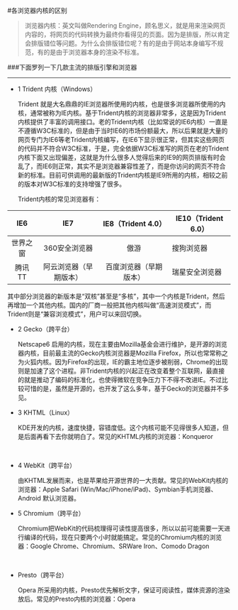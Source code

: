 #各浏览器内核的区别

>浏览器内核：英文叫做Rendering Engine，顾名思义，就是用来渲染网页内容的，将网页的代码转换为最终你看得见的页面。因为是排版，所以肯定会排版错位等问题。为什么会排版错位呢？有的是由于网站本身编写不规范，有的是由于浏览器本身的渲染不标准。



###下面罗列一下几款主流的排版引擎和浏览器

***

* 1 Trident 内核（Windows）

  Trident 就是大名鼎鼎的IE浏览器所使用的内核，也是很多浏览器所使用的内核，通常被称为IE内核。基于Trident内核的浏览器非常多，这是因为Trident内核提供了丰富的调用接口。老的Trident内核（比如常说的IE6内核）一直是不遵循W3C标准的，但是由于当时IE6的市场份额最大，所以后果就是大量的网页专门为IE6等老Trident内核编写，在IE6下显示很正常，但其实这些网页的代码并不符合W3C标准，于是，完全依据W3C标准写的网页在老的Trident内核下面又出现偏差，这就是为什么很多人觉得后来的IE9的网页排版有时会乱了，而IE6则正常，其实不是浏览器兼容性差了，而是你访问的网页不符合新的标准。目前可供调用的最新版的Trident内核是IE9所用的内核，相较之前的版本对W3C标准的支持增强了很多。

  Trident内核的常见浏览器有：

| IE6  |     IE7     | IE8（Trident 4.0） | IE10（Trident 6.0） |
| :--: | :---------: | :--------------: | ----------------- |
| 世界之窗 |  360安全浏览器   |        傲游        | 搜狗浏览器             |
| 腾讯TT | 阿云浏览器（早期版本） |   百度浏览器（早期版本）    | 瑞星安全浏览器           |
其中部分浏览器的新版本是“双核”甚至是“多核”，其中一个内核是Trident，然后		  再增加一个其他内核。国内的厂商一般把其他内核叫做“高速浏览模式”，而Trident则是“兼容浏览模式”，用户可以来回切换。



* 2 Gecko（跨平台）

  Netscape6 启用的内核，现在主要由Mozilla基金会进行维护，是开源的浏览器内核，目前最主流的Gecko内核浏览器是Mozilla Firefox，所以也常常称之为火狐内核。因为Firefox的出现，IE的霸主地位逐步被削弱，Chrome的出现则是加速了这个进程。非Trident内核的兴起正在改变着整个互联网，最直接的就是推动了编码的标准化，也使得微软在竞争压力下不得不改进IE。不过比较可惜的是，虽然是开源的，也开发了这么多年，基于Gecko的浏览器并不多见。



* 3 KHTML（Linux）

  KDE开发的内核，速度快捷，容错度低。这个内核可能不见得很多人知道，但是后面再看下去你就明白了。常见的KHTML内核的浏览器：Konqueror

  ​

* 4 WebKit（跨平台）

  由KHTML发展而来，也是苹果给开源世界的一大贡献。常见的WebKit内核的浏览器：Apple Safari (Win/Mac/iPhone/iPad)、Symbian手机浏览器、Android 默认浏览器。



* 5 Chromium（跨平台）

  Chromium把WebKit的代码梳理得可读性提高很多，所以以前可能需要一天进行编译的代码，现在只要两个小时就能搞定。常见的Chromium内核的浏览器：Google Chrome、Chromium、SRWare Iron、Comodo Dragon

  ​

* Presto（跨平台）

  Opera 所采用的内核，Presto优先解析文字，保证可阅读性，媒体资源的渲染放后。常见的Presto内核的浏览器：Opera